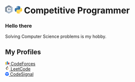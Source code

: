 # <img src=".assets/image/c_logo.png" width="24px"> <img src=".assets/image/python.png" width="24px"> Competitive Programmer

### Hello there

Solving Computer Science problems is my hobby.

## My Profiles

<a href="https://codeforces.com/profile/duongg711"><img src=".assets/image/codeforces.png" width="14px"> CodeForces</a><br>
<a href="https://leetcode.com/duongg711/"><img src=".assets/image/leetcode.png" width="14px"> LeetCode</a><br>
<a href="https://app.codesignal.com/profile/duong_n57"><img src=".assets/image/codesignal.png" width="12px"> CodeSignal</a><br>
